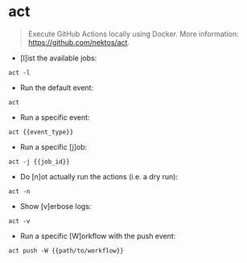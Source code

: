 # act

> Execute GitHub Actions locally using Docker.
> More information: <https://github.com/nektos/act>.

- [l]ist the available jobs:

`act -l`

- Run the default event:

`act`

- Run a specific event:

`act {{event_type}}`

- Run a specific [j]ob:

`act -j {{job_id}}`

- Do [n]ot actually run the actions (i.e. a dry run):

`act -n`

- Show [v]erbose logs:

`act -v`

- Run a specific [W]orkflow with the push event:

`act push -W {{path/to/workflow}}`

